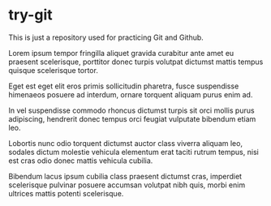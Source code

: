 # try-git
This is just a repository used for practicing Git and Github.

Lorem ipsum tempor fringilla aliquet gravida curabitur ante amet eu praesent scelerisque, porttitor donec turpis volutpat dictumst mattis tempus quisque scelerisque tortor.

Eget est eget elit eros primis sollicitudin pharetra, fusce suspendisse himenaeos posuere ad interdum, ornare torquent aliquam purus enim ad.

In vel suspendisse commodo rhoncus dictumst turpis sit orci mollis purus adipiscing, hendrerit donec tempus orci feugiat vulputate bibendum etiam leo.

Lobortis nunc odio torquent dictumst auctor class viverra aliquam leo, sodales dictum molestie vehicula elementum erat taciti rutrum tempus, nisi est cras odio donec mattis vehicula cubilia.

Bibendum lacus ipsum cubilia class praesent dictumst cras, imperdiet scelerisque pulvinar posuere accumsan volutpat nibh quis, morbi enim ultrices mattis potenti scelerisque.